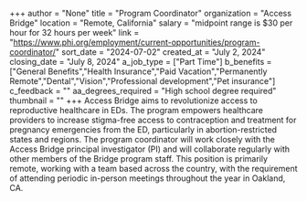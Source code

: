 +++
author = "None"
title = "Program Coordinator"
organization = "Access Bridge"
location = "Remote, California"
salary = "midpoint range is $30 per hour for 32 hours per week"
link = "https://www.phi.org/employment/current-opportunities/program-coordinator/"
sort_date = "2024-07-02"
created_at = "July 2, 2024"
closing_date = "July 8, 2024"
a_job_type = ["Part Time"]
b_benefits = ["General Benefits","Health Insurance","Paid Vacation","Permanently Remote","Dental","Vision","Professional development","Pet insurance"]
c_feedback = ""
aa_degrees_required = "High school degree required"
thumbnail = ""
+++
Access Bridge aims to revolutionize access to reproductive healthcare in EDs. The program empowers healthcare providers to increase stigma-free access to contraception and treatment for pregnancy emergencies from the ED, particularly in abortion-restricted states and regions. The program coordinator will work closely with the Access Bridge principal investigator (PI) and will collaborate regularly with other members of the Bridge program staff. This position is primarily remote, working with a team based across the country, with the requirement of attending periodic in-person meetings throughout the year in Oakland, CA. 
